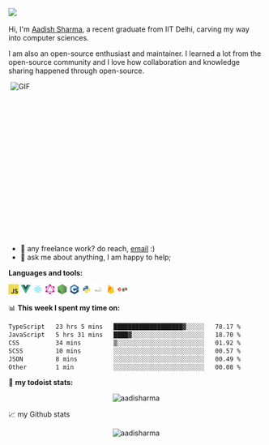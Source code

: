 ![](https://visitor-badge.glitch.me/badge?page_id=itsaadish.itsaadish)

Hi, I'm [Aadish Sharma](https://itsaadish.github.io/itsaadish), a recent graduate from IIT Delhi, carving my way into computer sciences.

I am also an open-source enthusiast and maintainer. I learned a lot from the open-source community and I love how collaboration and knowledge sharing happened through open-source.


  <img align="right" alt="GIF" src="https://github.com/itsaadish/itsaadish/blob/master/code.gif?raw=true" width="500" height="320" />
  
- 💼 any freelance work? do reach, [email](mailto:aadisharma.iitd.@gmail.com) :)
- 💬 ask me about anything, I am happy to help;

**Languages and tools:**  

<code><img height="20" src="https://raw.githubusercontent.com/github/explore/80688e429a7d4ef2fca1e82350fe8e3517d3494d/topics/javascript/javascript.png"></code>
<code><img height="20" src="https://raw.githubusercontent.com/github/explore/80688e429a7d4ef2fca1e82350fe8e3517d3494d/topics/vue/vue.png"></code>
<code><img height="20" src="https://raw.githubusercontent.com/github/explore/80688e429a7d4ef2fca1e82350fe8e3517d3494d/topics/react/react.png"></code>
<code><img height="20" src="https://raw.githubusercontent.com/github/explore/5c058a388828bb5fde0bcafd4bc867b5bb3f26f3/topics/graphql/graphql.png"></code>
<code><img height="20" src="https://raw.githubusercontent.com/github/explore/80688e429a7d4ef2fca1e82350fe8e3517d3494d/topics/nodejs/nodejs.png"></code>
<code><img height="20" src="https://raw.githubusercontent.com/github/explore/80688e429a7d4ef2fca1e82350fe8e3517d3494d/topics/cpp/cpp.png"></code>
<code><img height="20" src="https://raw.githubusercontent.com/github/explore/80688e429a7d4ef2fca1e82350fe8e3517d3494d/topics/python/python.png"></code>
<code><img height="20" src="https://raw.githubusercontent.com/github/explore/80688e429a7d4ef2fca1e82350fe8e3517d3494d/topics/mysql/mysql.png"></code>
<code><img height="20" src="https://raw.githubusercontent.com/github/explore/80688e429a7d4ef2fca1e82350fe8e3517d3494d/topics/firebase/firebase.png"></code>
<code><img height="20" src="https://raw.githubusercontent.com/github/explore/80688e429a7d4ef2fca1e82350fe8e3517d3494d/topics/git/git.png"></code>

📊 **This week I spent my time on:**
<!--START_SECTION:waka-->

```text
TypeScript   23 hrs 5 mins   ███████████████████▓░░░░░   78.17 %
JavaScript   5 hrs 31 mins   ████▓░░░░░░░░░░░░░░░░░░░░   18.70 %
CSS          34 mins         ▒░░░░░░░░░░░░░░░░░░░░░░░░   01.92 %
SCSS         10 mins         ░░░░░░░░░░░░░░░░░░░░░░░░░   00.57 %
JSON         8 mins          ░░░░░░░░░░░░░░░░░░░░░░░░░   00.49 %
Other        1 min           ░░░░░░░░░░░░░░░░░░░░░░░░░   00.08 %
```

<!--END_SECTION:waka-->


🚧 **my todoist stats:**
<!-- TODO-IST:START -->
<p align="center"> <img src="https://github-readme-streak-stats.herokuapp.com/?user=itsaadish" alt="aadisharma" />
<!-- TODO-IST:END -->


📈 my Github stats

<p align="center"> <img src="https://github-readme-stats.vercel.app/api?username=itsaadish&show_icons=true&theme=gotham" alt="aadisharma" />




